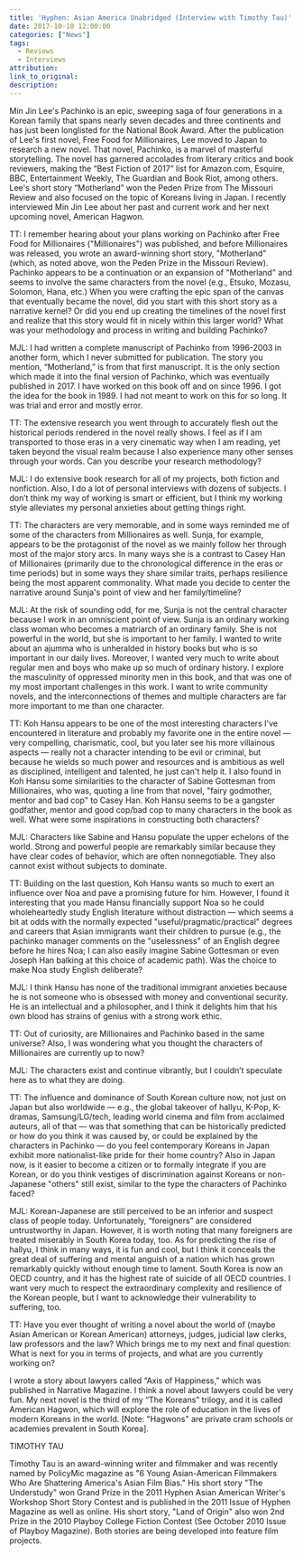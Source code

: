 ```yaml
---
title: 'Hyphen: Asian America Unabridged (Interview with Timothy Tau)'
date: 2017-10-10 12:00:00
categories: ["News"]
tags:
  - Reviews
  - Interviews
attribution:
link_to_original:
description:
---
```



Min Jin Lee's Pachinko is an epic, sweeping saga of four generations in a Korean family that spans nearly seven decades and three continents and has just been longlisted for the National Book Award. After the publication of Lee's first novel, Free Food for Millionaires, Lee moved to Japan to research a new novel. That novel, Pachinko, is a marvel of masterful storytelling. The novel has garnered accolades from literary critics and book reviewers, making the “Best Fiction of 2017” list for Amazon.com, Esquire, BBC, Entertainment Weekly, The Guardian and Book Riot, among others. Lee's short story “Motherland” won the Peden Prize from The Missouri Review and also focused on the topic of Koreans living in Japan. I recently interviewed Min Jin Lee about her past and current work and her next upcoming novel, American Hagwon.

TT: I remember hearing about your plans working on Pachinko after Free Food for Millionaires ("Millionaires") was published, and before Millionaires was released, you wrote an award-winning short story, "Motherland" (which, as noted above, won the Peden Prize in the Missouri Review). Pachinko appears to be a continuation or an expansion of "Motherland" and seems to involve the same characters from the novel (e.g., Etsuko, Mozasu, Solomon, Hana, etc.) When you were crafting the epic span of the canvas that eventually became the novel, did you start with this short story as a narrative kernel? Or did you end up creating the timelines of the novel first and realize that this story would fit in nicely within this larger world? What was your methodology and process in writing and building Pachinko?

MJL: I had written a complete manuscript of Pachinko from 1996-2003 in another form, which I never submitted for publication. The story you mention, “Motherland,” is from that first manuscript. It is the only section which made it into the final version of Pachinko, which was eventually published in 2017. I have worked on this book off and on since 1996. I got the idea for the book in 1989. I had not meant to work on this for so long. It was trial and error and mostly error.

TT: The extensive research you went through to accurately flesh out the historical periods rendered in the novel really shows. I feel as if I am transported to those eras in a very cinematic way when I am reading, yet taken beyond the visual realm because I also experience many other senses through your words. Can you describe your research methodology?

MJL: I do extensive book research for all of my projects, both fiction and nonfiction. Also, I do a lot of personal interviews with dozens of subjects. I don’t think my way of working is smart or efficient, but I think my working style alleviates my personal anxieties about getting things right.

TT: The characters are very memorable, and in some ways reminded me of some of the characters from Millionaires as well. Sunja, for example, appears to be the protagonist of the novel as we mainly follow her through most of the major story arcs. In many ways she is a contrast to Casey Han of Millionaires (primarily due to the chronological difference in the eras or time periods) but in some ways they share similar traits, perhaps resilience being the most apparent commonality. What made you decide to center the narrative around Sunja's point of view and her family/timeline?

MJL: At the risk of sounding odd, for me, Sunja is not the central character because I work in an omniscient point of view. Sunja is an ordinary working class woman who becomes a matriarch of an ordinary family. She is not powerful in the world, but she is important to her family. I wanted to write about an ajumma who is unheralded in history books but who is so important in our daily lives. Moreover, I wanted very much to write about regular men and boys who make up so much of ordinary history. I explore the masculinity of oppressed minority men in this book, and that was one of my most important challenges in this work. I want to write community novels, and the interconnections of themes and multiple characters are far more important to me than one character.

TT: Koh Hansu appears to be one of the most interesting characters I've encountered in literature and probably my favorite one in the entire novel — very compelling, charismatic, cool, but you later see his more villainous aspects — really not a character intending to be evil or criminal, but because he wields so much power and resources and is ambitious as well as disciplined, intelligent and talented, he just can't help it. I also found in Koh Hansu some similarities to the character of Sabine Gottesman from Millionaires, who was, quoting a line from that novel, "fairy godmother, mentor and bad cop" to Casey Han. Koh Hansu seems to be a gangster godfather, mentor and good cop/bad cop to many characters in the book as well. What were some inspirations in constructing both characters?

MJL: Characters like Sabine and Hansu populate the upper echelons of the world. Strong and powerful people are remarkably similar because they have clear codes of behavior, which are often nonnegotiable. They also cannot exist without subjects to dominate.

TT: Building on the last question, Koh Hansu wants so much to exert an influence over Noa and pave a promising future for him. However, I found it interesting that you made Hansu financially support Noa so he could wholeheartedly study English literature without distraction — which seems a bit at odds with the normally expected "useful/pragmatic/practical" degrees and careers that Asian immigrants want their children to pursue (e.g., the pachinko manager comments on the "uselessness" of an English degree before he hires Noa; I can also easily imagine Sabine Gottesman or even Joseph Han balking at this choice of academic path). Was the choice to make Noa study English deliberate?

MJL: I think Hansu has none of the traditional immigrant anxieties because he is not someone who is obsessed with money and conventional security. He is an intellectual and a philosopher, and I think it delights him that his own blood has strains of genius with a strong work ethic.

TT: Out of curiosity, are Millionaires and Pachinko based in the same universe? Also, I was wondering what you thought the characters of Millionaires are currently up to now?

MJL: The characters exist and continue vibrantly, but I couldn’t speculate here as to what they are doing.

TT: The influence and dominance of South Korean culture now, not just on Japan but also worldwide — e.g., the global takeover of hallyu, K-Pop, K-dramas, Samsung/LG/tech, leading world cinema and film from acclaimed auteurs, all of that — was that something that can be historically predicted or how do you think it was caused by, or could be explained by the characters in Pachinko — do you feel contemporary Koreans in Japan exhibit more nationalist-like pride for their home country? Also in Japan now, is it easier to become a citizen or to formally integrate if you are Korean, or do you think vestiges of discrimination against Koreans or non-Japanese "others" still exist, similar to the type the characters of Pachinko faced?

MJL: Korean-Japanese are still perceived to be an inferior and suspect class of people today. Unfortunately, “foreigners” are considered untrustworthy in Japan. However, it is worth noting that many foreigners are treated miserably in South Korea today, too. As for predicting the rise of hallyu, I think in many ways, it is fun and cool, but I think it conceals the great deal of suffering and mental anguish of a nation which has grown remarkably quickly without enough time to lament. South Korea is now an OECD country, and it has the highest rate of suicide of all OECD countries. I want very much to respect the extraordinary complexity and resilience of the Korean people, but I want to acknowledge their vulnerability to suffering, too.

TT: Have you ever thought of writing a novel about the world of (maybe Asian American or Korean American) attorneys, judges, judicial law clerks, law professors and the law? Which brings me to my next and final question: What is next for you in terms of projects, and what are you currently working on?

I wrote a story about lawyers called “Axis of Happiness,” which was published in Narrative Magazine. I think a novel about lawyers could be very fun. My next novel is the third of my “The Koreans” trilogy, and it is called American Hagwon, which will explore the role of education in the lives of modern Koreans in the world. [Note: "Hagwons" are private cram schools or academies prevalent in South Korea].

TIMOTHY TAU

Timothy Tau is an award-winning writer and filmmaker and was recently named by PolicyMic magazine as "6 Young Asian-American Filmmakers Who Are Shattering America's Asian Film Bias." His short story "The Understudy" won Grand Prize in the 2011 Hyphen Asian American Writer's Workshop Short Story Contest and is published in the 2011 Issue of Hyphen Magazine as well as online. His short story, "Land of Origin" also won 2nd Prize in the 2010 Playboy College Fiction Contest (See October 2010 Issue of Playboy Magazine). Both stories are being developed into feature film projects.